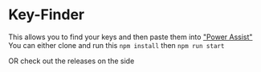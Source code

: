 # Key-Finder
This allows you to find your keys and then paste them into ["Power Assist"](https://github.com/amaheshwari01/Power-Assist)
You can either clone and run this `npm install` then `npm run start`

OR check out the releases on the side 
